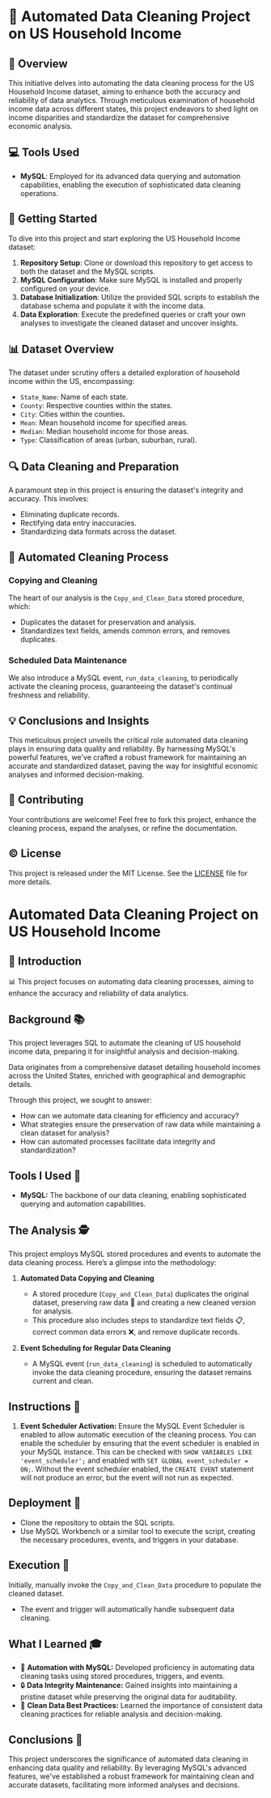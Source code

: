 # 🧹 Automated Data Cleaning Project on US Household Income

## 🌟 Overview

This initiative delves into automating the data cleaning process for the US Household Income dataset, aiming to enhance both the accuracy and reliability of data analytics. Through meticulous examination of household income data across different states, this project endeavors to shed light on income disparities and standardize the dataset for comprehensive economic analysis.

## 💻 Tools Used

- **MySQL**: Employed for its advanced data querying and automation capabilities, enabling the execution of sophisticated data cleaning operations.

## 🚀 Getting Started

To dive into this project and start exploring the US Household Income dataset:

1. **Repository Setup**: Clone or download this repository to get access to both the dataset and the MySQL scripts.
2. **MySQL Configuration**: Make sure MySQL is installed and properly configured on your device.
3. **Database Initialization**: Utilize the provided SQL scripts to establish the database schema and populate it with the income data.
4. **Data Exploration**: Execute the predefined queries or craft your own analyses to investigate the cleaned dataset and uncover insights.

## 📊 Dataset Overview

The dataset under scrutiny offers a detailed exploration of household income within the US, encompassing:

- `State_Name`: Name of each state.
- `County`: Respective counties within the states.
- `City`: Cities within the counties.
- `Mean`: Mean household income for specified areas.
- `Median`: Median household income for those areas.
- `Type`: Classification of areas (urban, suburban, rural).

## 🔍 Data Cleaning and Preparation

A paramount step in this project is ensuring the dataset's integrity and accuracy. This involves:
- Eliminating duplicate records.
- Rectifying data entry inaccuracies.
- Standardizing data formats across the dataset.

## 🔄 Automated Cleaning Process

### Copying and Cleaning

The heart of our analysis is the `Copy_and_Clean_Data` stored procedure, which:
- Duplicates the dataset for preservation and analysis.
- Standardizes text fields, amends common errors, and removes duplicates.

### Scheduled Data Maintenance

We also introduce a MySQL event, `run_data_cleaning`, to periodically activate the cleaning process, guaranteeing the dataset's continual freshness and reliability.

## 💡 Conclusions and Insights

This meticulous project unveils the critical role automated data cleaning plays in ensuring data quality and reliability. By harnessing MySQL's powerful features, we've crafted a robust framework for maintaining an accurate and standardized dataset, paving the way for insightful economic analyses and informed decision-making.

## 🤝 Contributing

Your contributions are welcome! Feel free to fork this project, enhance the cleaning process, expand the analyses, or refine the documentation.

## ©️ License

This project is released under the MIT License. See the [LICENSE](./LICENSE.md) file for more details.
# Automated Data Cleaning Project on US Household Income 

 ## 🌟 Introduction 

📊 This project focuses on automating data cleaning processes, aiming to enhance the accuracy and reliability of data analytics.

## Background 📚

This project leverages SQL to automate the cleaning of US household income data, preparing it for insightful analysis and decision-making.

Data originates from a comprehensive dataset detailing household incomes across the United States, enriched with geographical and demographic details.

Through this project, we sought to answer:
- How can we automate data cleaning for efficiency and accuracy? 
- What strategies ensure the preservation of raw data while maintaining a clean dataset for analysis? 
- How can automated processes facilitate data integrity and standardization? 

## Tools I Used 🔧

- **MySQL:** The backbone of our data cleaning, enabling sophisticated querying and automation capabilities.

## The Analysis 🕵️

This project employs MySQL stored procedures and events to automate the data cleaning process. Here’s a glimpse into the methodology:

1. **Automated Data Copying and Cleaning**
   - A stored procedure (`Copy_and_Clean_Data`) duplicates the original dataset, preserving raw data 📝 and creating a new cleaned version for analysis.
   - This procedure also includes steps to standardize text fields 📋, correct common data errors ❌, and remove duplicate records.

2. **Event Scheduling for Regular Data Cleaning**
   - A MySQL event (`run_data_cleaning`) is scheduled to automatically invoke the data cleaning procedure, ensuring the dataset remains current and clean.

## Instructions 📝

1. **Event Scheduler Activation:**
   Ensure the MySQL Event Scheduler is enabled to allow automatic execution of the cleaning process. You can enable the scheduler by ensuring that the event scheduler is enabled in your MySQL instance. This can be checked with `SHOW VARIABLES LIKE 'event_scheduler';` and enabled with `SET GLOBAL event_scheduler = ON;`. Without the event scheduler enabled, the `CREATE EVENT` statement will not produce an error, but the event will not run as expected.
   
## Deployment 🚀

- Clone the repository to obtain the SQL scripts.
- Use MySQL Workbench or a similar tool to execute the script, creating the necessary procedures, events, and triggers in your database.

## Execution 🏃

Initially, manually invoke the `Copy_and_Clean_Data` procedure to populate the cleaned dataset.

- The event and trigger will automatically handle subsequent data cleaning.

## What I Learned 🎓

- 🔄 **Automation with MySQL:** Developed proficiency in automating data cleaning tasks using stored procedures, triggers, and events.
- 🔒 **Data Integrity Maintenance:** Gained insights into maintaining a pristine dataset while preserving the original data for auditability.
- 🧹 **Clean Data Best Practices:** Learned the importance of consistent data cleaning practices for reliable analysis and decision-making.

## Conclusions 🎉

This project underscores the significance of automated data cleaning in enhancing data quality and reliability. By leveraging MySQL's advanced features, we've established a robust framework for maintaining clean and accurate datasets, facilitating more informed analyses and decisions.
